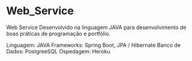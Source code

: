 # Web_Service

Web Service Desenvolvido na linguagem JAVA para desenvolvimento de boas práticas de programação e portfólio.

Linguagem: JAVA
Frameworks: Spring Boot, JPA / Hibernate
Banco de Dados: PostgreeSQL
Ospedagem: Heroku
